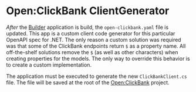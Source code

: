 # Open:ClickBank ClientGenerator

*After* the [Builder](/tools/OpenClickBank.Builder/readme.md) application is build, the `open-clickbank.yaml` file is updated. This app is a custom client code generator for this particular OpenAPI spec for .NET. The only reason a custom solution was required was that some of the ClickBank endpoints return `$` as a property name. All off-the-shelf solutions remove the `$` (as well as other characters) when creating properties for the models. The only way to override this behavior is to create a custom implementation.

The application must be executed to generate the new `ClickBankClient.cs` file. The file will be saved at the root of the [Open:ClickBank](/src/OpenClickBank/readme.md) project.
